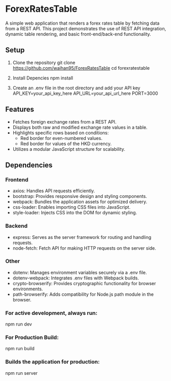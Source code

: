 # ForexRatesTable
A simple web application that renders a forex rates table by fetching data from a REST API. This project demonstrates the use of REST API integration, dynamic table rendering, and basic front-end/back-end functionality.

## Setup
1. Clone the repository
git clone https://github.com/waihan95/ForexRatesTable
cd forexratestable

2. Install Depencies
npm install

3. Create an .env file in the root directory and add your API key
API_KEY=your_api_key_here
API_URL=your_api_url_here
PORT=3000

## Features
- Fetches foreign exchange rates from a REST API.
- Displays both raw and modified exchange rate values in a table.
- Highlights specific rows based on conditions:
    - Red border for even-numbered values.
    - Red border for values of the HKD currency.
- Utilizes a modular JavaScript structure for scalability.

## Dependencies
 ### Frontend
- axios: Handles API requests efficiently.
- bootstrap: Provides responsive design and styling components.
- webpack: Bundles the application assets for optimized delivery.
- css-loader: Enables importing CSS files into JavaScript.
- style-loader: Injects CSS into the DOM for dynamic styling.

### Backend
- express: Serves as the server framework for routing and handling requests.
- node-fetch: Fetch API for making HTTP requests on the server side.

### Other
- dotenv: Manages environment variables securely via a .env file.
- dotenv-webpack: Integrates .env files with Webpack builds.
- crypto-browserify: Provides cryptographic functionality for browser environments.
- path-browserify: Adds compatibility for Node.js path module in the browser.

### For active development, always run:
npm run dev

### For Production Build:
npm run build

### Builds the application for production:
npm run server